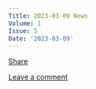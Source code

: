 ```yaml
---
Title: 2023-03-09 News
Volume: 1
Issue: 5
Date: '2023-03-09'
---
```

[Share](https://johto.substack.com/p/vol1-5?utm_source=substack&utm_medium=email&utm_content=share&action=share)

[Leave a comment](https://johto.substack.com/p/vol1-5/comments)